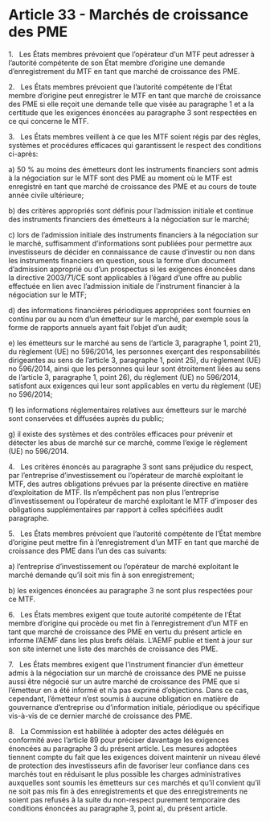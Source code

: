 # Article 33 - Marchés de croissance des PME


1.   Les États membres prévoient que l’opérateur d’un MTF peut adresser à l’autorité compétente de son État membre d’origine une demande d’enregistrement du MTF en tant que marché de croissance des PME.

2.   Les États membres prévoient que l’autorité compétente de l’État membre d’origine peut enregistrer le MTF en tant que marché de croissance des PME si elle reçoit une demande telle que visée au paragraphe 1 et a la certitude que les exigences énoncées au paragraphe 3 sont respectées en ce qui concerne le MTF.

3.   Les États membres veillent à ce que les MTF soient régis par des règles, systèmes et procédures efficaces qui garantissent le respect des conditions ci-après:

a) 50 % au moins des émetteurs dont les instruments financiers sont admis à la négociation sur le MTF sont des PME au moment où le MTF est enregistré en tant que marché de croissance des PME et au cours de toute année civile ultérieure;

b) des critères appropriés sont définis pour l’admission initiale et continue des instruments financiers des émetteurs à la négociation sur le marché;

c) lors de l’admission initiale des instruments financiers à la négociation sur le marché, suffisamment d’informations sont publiées pour permettre aux investisseurs de décider en connaissance de cause d’investir ou non dans les instruments financiers en question, sous la forme d’un document d’admission approprié ou d’un prospectus si les exigences énoncées dans la directive 2003/71/CE sont applicables à l’égard d’une offre au public effectuée en lien avec l’admission initiale de l’instrument financier à la négociation sur le MTF;

d) des informations financières périodiques appropriées sont fournies en continu par ou au nom d’un émetteur sur le marché, par exemple sous la forme de rapports annuels ayant fait l’objet d’un audit;

e) les émetteurs sur le marché au sens de l’article 3, paragraphe 1, point 21), du règlement (UE) no 596/2014, les personnes exerçant des responsabilités dirigeantes au sens de l’article 3, paragraphe 1, point 25), du règlement (UE) no 596/2014, ainsi que les personnes qui leur sont étroitement liées au sens de l’article 3, paragraphe 1, point 26), du règlement (UE) no 596/2014, satisfont aux exigences qui leur sont applicables en vertu du règlement (UE) no 596/2014;

f) les informations réglementaires relatives aux émetteurs sur le marché sont conservées et diffusées auprès du public;

g) il existe des systèmes et des contrôles efficaces pour prévenir et détecter les abus de marché sur ce marché, comme l’exige le règlement (UE) no 596/2014.

4.   Les critères énoncés au paragraphe 3 sont sans préjudice du respect, par l’entreprise d’investissement ou l’opérateur de marché exploitant le MTF, des autres obligations prévues par la présente directive en matière d’exploitation de MTF. Ils n’empêchent pas non plus l’entreprise d’investissement ou l’opérateur de marché exploitant le MTF d’imposer des obligations supplémentaires par rapport à celles spécifiées audit paragraphe.

5.   Les États membres prévoient que l’autorité compétente de l’État membre d’origine peut mettre fin à l’enregistrement d’un MTF en tant que marché de croissance des PME dans l’un des cas suivants:

a) l’entreprise d’investissement ou l’opérateur de marché exploitant le marché demande qu’il soit mis fin à son enregistrement;

b) les exigences énoncées au paragraphe 3 ne sont plus respectées pour ce MTF.

6.   Les États membres exigent que toute autorité compétente de l’État membre d’origine qui procède ou met fin à l’enregistrement d’un MTF en tant que marché de croissance des PME en vertu du présent article en informe l’AEMF dans les plus brefs délais. L’AEMF publie et tient à jour sur son site internet une liste des marchés de croissance des PME.

7.   Les États membres exigent que l’instrument financier d’un émetteur admis à la négociation sur un marché de croissance des PME ne puisse aussi être négocié sur un autre marché de croissance des PME que si l’émetteur en a été informé et n’a pas exprimé d’objections. Dans ce cas, cependant, l’émetteur n’est soumis à aucune obligation en matière de gouvernance d’entreprise ou d’information initiale, périodique ou spécifique vis-à-vis de ce dernier marché de croissance des PME.

8.   La Commission est habilitée à adopter des actes délégués en conformité avec l’article 89 pour préciser davantage les exigences énoncées au paragraphe 3 du présent article. Les mesures adoptées tiennent compte du fait que les exigences doivent maintenir un niveau élevé de protection des investisseurs afin de favoriser leur confiance dans ces marchés tout en réduisant le plus possible les charges administratives auxquelles sont soumis les émetteurs sur ces marchés et qu’il convient qu’il ne soit pas mis fin à des enregistrements et que des enregistrements ne soient pas refusés à la suite du non-respect purement temporaire des conditions énoncées au paragraphe 3, point a), du présent article.

